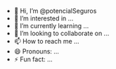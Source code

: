 - 👋 Hi, I’m @potencialSeguros
- 👀 I’m interested in ...
- 🌱 I’m currently learning ...
- 💞️ I’m looking to collaborate on ...
- 📫 How to reach me ...
- 😄 Pronouns: ...
- ⚡ Fun fact: ...

<!---
potencialSeguros/potencialSeguros is a ✨ special ✨ repository because its `README.md` (this file) appears on your GitHub profile.
You can click the Preview link to take a look at your changes.
--->
